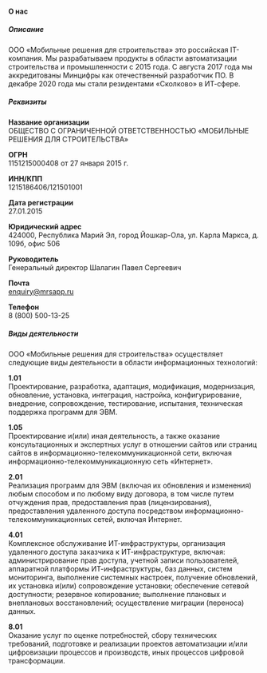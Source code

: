 #### О нас

##### Описание

ООО «Мобильные решения для строительства» это российская IT-компания. Мы разрабатываем продукты в области
автоматизации строительства и промышленности с 2015 года. С августа 2017 года мы аккредитованы Минцифры как
отечественный разработчик ПО. В декабре 2020 года мы стали резидентами «Сколково» в ИТ-сфере.

##### Реквизиты

**Название организации**  
ОБЩЕСТВО С ОГРАНИЧЕННОЙ ОТВЕТСТВЕННОСТЬЮ «МОБИЛЬНЫЕ РЕШЕНИЯ ДЛЯ СТРОИТЕЛЬСТВА»

**ОГРН**  
1151215000408 от 27 января 2015 г.

**ИНН/КПП**  
1215186406/121501001

**Дата регистрации**  
27.01.2015

**Юридический адрес**  
424000, Республика Марий Эл, город Йошкар-Ола, ул. Карла Маркса, д. 109б, офис 506

**Руководитель**  
Генеральный директор Шалагин Павел Сергеевич

**Почта**  
<a class="text-underline">enquiry@mrsapp.ru</a>

**Телефон**  
<a class="text-underline">8 (800) 500-13-25</a>

##### Виды деятельности

ООО «Мобильные решения для строительства» осуществляет следующие виды деятельности
в области информационных технологий:

**1.01**  
Проектирование, разработка, адаптация, модификация, модернизация, обновление, установка, интеграция, настройка, конфигурирование, внедрение, сопровождение, тестирование, испытания, техническая поддержка программ для ЭВМ.

**1.05**  
Проектирование и(или) иная деятельность, а также оказание консультационных и экспертных услуг
в отношении сайтов или страниц сайтов в информационно-телекоммуникационной сети, включая информационно-телекоммуникационную сеть «Интернет».

**2.01**  
Реализация программ для ЭВМ (включая их обновления и изменения) любым способом и по любому виду договора, в том числе путем отчуждения прав, предоставления прав (лицензирования), предоставления удаленного доступа посредством информационно-телекоммуникационных сетей, включая Интернет.

**4.01**  
Комплексное обслуживание ИТ-инфраструктуры, организация удаленного доступа заказчика
к ИТ-инфраструктуре, включая: администрирование прав доступа, учетной записи пользователей, аппаратной платформы ИТ-инфраструктуры, баз данных, систем мониторинга, выполнение системных настроек, получение обновлений, их установка и(или) сопровождение установки; обеспечение сетевой доступности; резервное копирование; выполнение плановых и внеплановых восстановлений; осуществление миграции (переноса) данных.

**8.01**  
Оказание услуг по оценке потребностей, сбору технических требований, подготовке и реализации проектов автоматизации и/или цифровизации процессов и производств, иных процессов цифровой трансформации.
